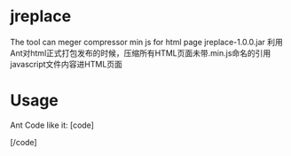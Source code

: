 jreplace
========

The tool can meger compressor min js for html page 
jreplace-1.0.0.jar
利用Ant对html正式打包发布的时候，压缩所有HTML页面未带.min.js命名的引用javascript文件内容进HTML页面


Usage
========

Ant Code like it:
[code]
<!-- meger html & js Compress -->
<target name="test" depends="build">
 <mkdir dir="${build.target.dir}/test-result" />
  <!-- java -jar jreplace.jar d:/temp/hello.html d:/output/hello.html-->
  <apply executable="java" parallel="false" failonerror="true">
    <fileset dir="${test.resources}" includes="**/*.html" />
    <arg line="-jar" />
    <arg path="${build.target.dir}/jreplace-1.0.0.jar" />
    <srcfile/>
    <mapper type="glob" from="*.html" to="${build.target.dir}/test-result/*.html" />
    <targetfile />
  </apply>
</target>
[/code]
